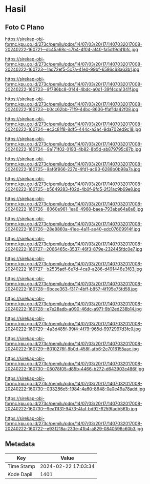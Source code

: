 # Hasil

## Foto C Plano

https://sirekap-obj-formc.kpu.go.id/273c/pemilu/pdpr/14/07/03/20/17/1407032017008-20240222-160721--dc45a68c-c7b4-4f04-af40-fa5d19d41bfc.jpg

https://sirekap-obj-formc.kpu.go.id/273c/pemilu/pdpr/14/07/03/20/17/1407032017008-20240222-160723--1ad72ef5-5c7a-41e0-99bf-6586c68a63b1.jpg

https://sirekap-obj-formc.kpu.go.id/273c/pemilu/pdpr/14/07/03/20/17/1407032017008-20240222-160723--9f786bc8-0144-4bdc-a0d1-39f4cda1341f.jpg

https://sirekap-obj-formc.kpu.go.id/273c/pemilu/pdpr/14/07/03/20/17/1407032017008-20240222-160723--b0cc62bb-71f9-44bc-8636-ffaf1da42f08.jpg

https://sirekap-obj-formc.kpu.go.id/273c/pemilu/pdpr/14/07/03/20/17/1407032017008-20240222-160724--ec3c81f8-8df5-444c-a3a4-9da702ed9c18.jpg

https://sirekap-obj-formc.kpu.go.id/273c/pemilu/pdpr/14/07/03/20/17/1407032017008-20240222-160724--9a171f02-0193-4b82-8b5d-ab879795c87b.jpg

https://sirekap-obj-formc.kpu.go.id/273c/pemilu/pdpr/14/07/03/20/17/1407032017008-20240222-160725--9af6f966-227d-4fd1-ac93-6288b0b98a7a.jpg

https://sirekap-obj-formc.kpu.go.id/273c/pemilu/pdpr/14/07/03/20/17/1407032017008-20240222-160725--b5649283-f02d-4b0f-9fd5-2f31ac9b69e8.jpg

https://sirekap-obj-formc.kpu.go.id/273c/pemilu/pdpr/14/07/03/20/17/1407032017008-20240222-160726--8060e961-1ea6-4968-baea-793abe64a8a8.jpg

https://sirekap-obj-formc.kpu.go.id/273c/pemilu/pdpr/14/07/03/20/17/1407032017008-20240222-160726--28e8860a-41ee-4a11-ae40-edc07609914f.jpg

https://sirekap-obj-formc.kpu.go.id/273c/pemilu/pdpr/14/07/03/20/17/1407032017008-20240222-160727--2066465c-3537-46f3-879e-232445fdc0e7.jpg

https://sirekap-obj-formc.kpu.go.id/273c/pemilu/pdpr/14/07/03/20/17/1407032017008-20240222-160727--b2535adf-6e7d-4ca9-a286-d491446e3f83.jpg

https://sirekap-obj-formc.kpu.go.id/273c/pemilu/pdpr/14/07/03/20/17/1407032017008-20240222-160728--9bcee363-f317-4bff-b857-4f195e75fd58.jpg

https://sirekap-obj-formc.kpu.go.id/273c/pemilu/pdpr/14/07/03/20/17/1407032017008-20240222-160728--e7e28adb-a090-46dc-a971-9b12ed238b14.jpg

https://sirekap-obj-formc.kpu.go.id/273c/pemilu/pdpr/14/07/03/20/17/1407032017008-20240222-160729--4a3d485f-99f4-4f79-965d-9972997d3fc0.jpg

https://sirekap-obj-formc.kpu.go.id/273c/pemilu/pdpr/14/07/03/20/17/1407032017008-20240222-160729--8010276f-8b0d-458f-afb6-2e7016155aac.jpg

https://sirekap-obj-formc.kpu.go.id/273c/pemilu/pdpr/14/07/03/20/17/1407032017008-20240222-160730--05078f05-d85b-4466-b272-d643903c486f.jpg

https://sirekap-obj-formc.kpu.go.id/273c/pemilu/pdpr/14/07/03/20/17/1407032017008-20240222-160730--033286e5-1984-4a60-8648-0a0e49a78add.jpg

https://sirekap-obj-formc.kpu.go.id/273c/pemilu/pdpr/14/07/03/20/17/1407032017008-20240222-160730--9ea11f31-9473-4faf-bd92-9259fadb561b.jpg

https://sirekap-obj-formc.kpu.go.id/273c/pemilu/pdpr/14/07/03/20/17/1407032017008-20240222-160722--e93f218a-233e-41b4-a829-0840598c60b3.jpg


## Metadata

| Key        | Value               |
| ---------- | ------------------- |
| Time Stamp | 2024-02-22 17:03:34 |
| Kode Dapil | 1401                |



